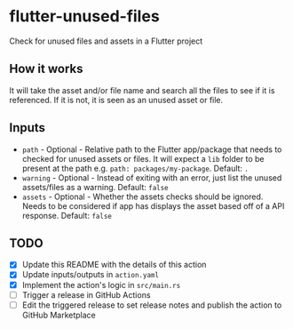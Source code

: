 # flutter-unused-files

Check for unused files and assets in a Flutter project

## How it works

It will take the asset and/or file name and search all the files to see if it is referenced. If it is not, it is seen as an unused asset or file.

## Inputs

- `path` - Optional - Relative path to the Flutter app/package that needs to checked for unused assets or files. It will expect a `lib` folder to be present at the path e.g. `path: packages/my-package`. Default: `.`
- `warning` - Optional - Instead of exiting with an error, just list the unused assets/files as a warning. Default: `false`
- `assets` - Optional - Whether the assets checks should be ignored. Needs to be considered if app has displays the asset based off of a API response. Default: `false`

## TODO

- [x] Update this README with the details of this action
- [x] Update inputs/outputs in `action.yaml`
- [x] Implement the action's logic in `src/main.rs`
- [ ] Trigger a release in GitHub Actions
- [ ] Edit the triggered release to set release notes and publish the action to GitHub Marketplace

